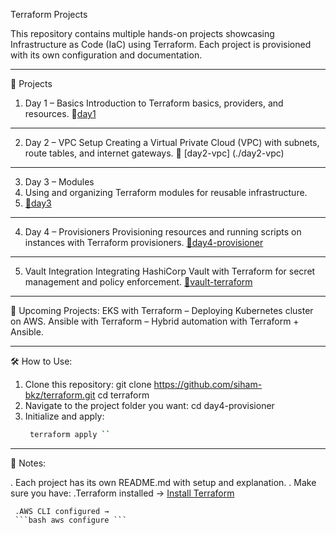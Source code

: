 Terraform Projects

This repository contains multiple hands-on projects showcasing Infrastructure as Code (IaC) using Terraform.
Each project is provisioned with its own configuration and documentation.
________________________________________________________________________________________________________

📂 Projects
1. Day 1 – Basics
Introduction to Terraform basics, providers, and resources.
📁[day1](./day1)
________________________________________________________________________________________________________

2. Day 2 – VPC Setup
Creating a Virtual Private Cloud (VPC) with subnets, route tables, and internet gateways.
📁 [day2-vpc] (./day2-vpc)
________________________________________________________________________________________________________

3. Day 3 – Modules
4. Using and organizing Terraform modules for reusable infrastructure.
5. [📁day3](./day3)
________________________________________________________________________________________________________

4. Day 4 – Provisioners
Provisioning resources and running scripts on instances with Terraform provisioners.
 [📁day4-provisioner](./day4-provisioner)
________________________________________________________________________________________________________

5. Vault Integration
Integrating HashiCorp Vault with Terraform for secret management and policy enforcement.
 [📁vault-terraform](./vault-terraform)
________________________________________________________________________________________________________

🚀 Upcoming Projects:
EKS with Terraform – Deploying Kubernetes cluster on AWS.
Ansible with Terraform – Hybrid automation with Terraform + Ansible.
________________________________________________________________________________________________________

🛠️ How to Use:
1. Clone this repository:
     git clone https://github.com/siham-bkz/terraform.git
     cd terraform
2. Navigate to the project folder you want:
     cd day4-provisioner
3. Initialize and apply:
    ```bash terraform init
     terraform apply ``
________________________________________________________________________________________________________

📖 Notes:

 . Each project has its own README.md with setup and explanation.
 . Make sure you have:
     .Terraform installed → [Install Terraform](https://developer.hashicorp.com/terraform/tutorials/aws-get-started/install-cli)

     .AWS CLI configured →
     ```bash aws configure ```
                                                                                                                  
    




